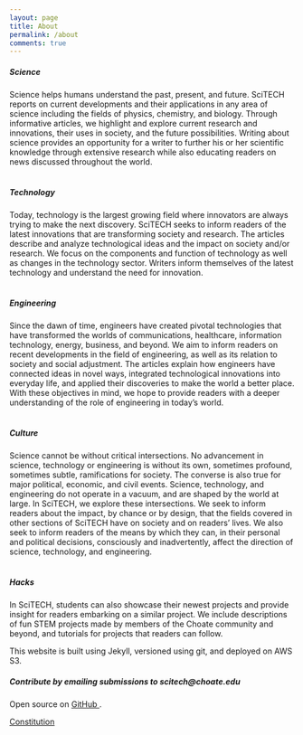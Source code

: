 ```yaml
---
layout: page
title: About 
permalink: /about
comments: true
---
```


<div class="row justify-content-between">
<div class="col-md-8 pr-5">    
<h5>Science</h5>
Science helps humans understand the past, present, and future. SciTECH reports on current developments and their applications in any area of science including the fields of physics, chemistry, and biology. Through informative articles, we highlight and explore current research and innovations, their uses in society, and the future possibilities. Writing about science provides an opportunity for a writer to further his or her scientific knowledge through extensive research while also educating readers on news discussed throughout the world.

<br>
<br>

<h5>Technology</h5>
Today, technology is the largest growing field where innovators are always trying to make the next discovery. SciTECH seeks to inform readers of the latest innovations that are transforming society and research. The articles describe and analyze technological ideas and the impact on society and/or research. We focus on the components and function of technology as well as changes in the technology sector. Writers inform themselves of the latest technology and understand the need for innovation.

<br/>
<br>

<h5>Engineering</h5>  
Since the dawn of time, engineers have created pivotal technologies that have transformed the worlds of communications, healthcare, information technology, energy, business, and beyond. We aim to inform readers on recent developments in the field of engineering, as well as its relation to society and social adjustment. The articles explain how engineers have connected ideas in novel ways, integrated technological innovations into everyday life, and applied their discoveries to make the world a better place. With these objectives in mind, we hope to provide readers with a deeper understanding of the role of engineering in today’s world.

<br>
<br>

<h5>Culture</h5>
Science cannot be without critical intersections. No advancement in science, technology or engineering is without its own, sometimes profound, sometimes subtle, ramifications for society. The converse is also true for major political, economic, and civil events. Science, technology, and engineering do not operate in a vacuum, and are shaped by the world at large. In SciTECH, we explore these intersections. We seek to inform readers about the impact, by chance or by design, that the fields covered in other sections of SciTECH have on society and on readers’ lives. We also seek to inform readers of the means by which they can, in their personal and political decisions, consciously and inadvertently, affect the direction of science, technology, and engineering.

<br>
<br>

<h5>Hacks</h5>
In SciTECH, students can also showcase their newest projects and provide insight for readers embarking on a similar project. We include descriptions of fun STEM projects made by members of the Choate community and beyond, and tutorials for projects that readers can follow.


<p>This website is built using Jekyll, versioned using git, and deployed on AWS S3.</p>

</div>


<div class="col-md-4">
    
<div class="sticky-top sticky-top-80">
<h5>Contribute by emailing submissions to scitech@choate.edu</h5>

<p>Open source on <a target="_blank" href="https://github.com/innovativeinventor/scitech">GitHub <i class="fab fa-github"></i></a>.</p>

<a target="_blank" href="{{site.baseurl}}/assets/pdfs/2018-19_Official_Constitution.pdf" class="btn btn-warning">Constitution</a>

</div>
</div>
</div>
